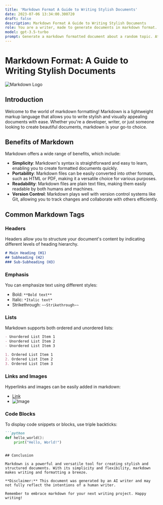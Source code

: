 ```yaml
---
title: 'Markdown Format A Guide to Writing Stylish Documents'
date: 2023-07-06 13:34:00.300720
draft: false
description: Markdown Format A Guide to Writing Stylish Documents
role: You are a writer, made to generate documents in markdown format. It is very important that all of the documents you generate are in valid markdown format.
model: gpt-3.5-turbo
prompt: Generate a markdown formatted document about a random topic. At the bottom, include a disclaimer explaining that the document was generated by you. The first line of the document should be the title. Make sure that the entire document is in proper markdown format, using a mix of various tags to make the document visually appealing.
---
```


# Markdown Format: A Guide to Writing Stylish Documents

![Markdown Logo](https://upload.wikimedia.org/wikipedia/commons/thumb/4/48/Markdown-mark.svg/640px-Markdown-mark.svg.png)

## Introduction

Welcome to the world of markdown formatting! Markdown is a lightweight markup language that allows you to write stylish and visually appealing documents with ease. Whether you're a developer, writer, or just someone looking to create beautiful documents, markdown is your go-to choice.

## Benefits of Markdown

Markdown offers a wide range of benefits, which include:

- **Simplicity**: Markdown's syntax is straightforward and easy to learn, enabling you to create formatted documents quickly.
- **Portability**: Markdown files can be easily converted into other formats, such as HTML or PDF, making it a versatile choice for various purposes.
- **Readability**: Markdown files are plain text files, making them easily readable by both humans and machines.
- **Version Control**: Markdown plays well with version control systems like Git, allowing you to track changes and collaborate with others efficiently.

## Common Markdown Tags

### Headers

Headers allow you to structure your document's content by indicating different levels of heading hierarchy.

```markdown
# Main Heading (H1)
## Subheading (H2)
### Sub-Subheading (H3)
```

### Emphasis

You can emphasize text using different styles:

- Bold: `**Bold text**`
- Italic: `*Italic text*`
- Strikethrough: `~~Strikethrough~~`

### Lists

Markdown supports both ordered and unordered lists:

```markdown
- Unordered List Item 1
- Unordered List Item 2
- Unordered List Item 3

1. Ordered List Item 1
2. Ordered List Item 2
3. Ordered List Item 3
```

### Links and Images

Hyperlinks and images can be easily added in markdown:

- [Link](https://www.example.com)
- ![Image](https://www.example.com/image.jpg)

### Code Blocks

To display code snippets or blocks, use triple backticks:

```markdown
```python
def hello_world():
    print("Hello, World!")
```
```

## Conclusion

Markdown is a powerful and versatile tool for creating stylish and structured documents. With its simplicity and flexibility, markdown makes writing and formatting a breeze.

**Disclaimer:** This document was generated by an AI writer and may not fully reflect the intentions of a human writer.

Remember to embrace markdown for your next writing project. Happy writing!

